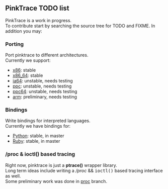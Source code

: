 ## PinkTrace TODO list

PinkTrace is a work in progress.  
To contribute start by searching the source tree for TODO and FIXME.
In addition you may:

### Porting
Port pinktrace to different architectures.  
Currently we support:

- [x86](http://en.wikipedia.org/wiki/X86): stable
- [x86\_64](http://en.wikipedia.org/wiki/X86_64): stable
- [ia64](http://en.wikipedia.org/wiki/Ia64): unstable, needs testing
- [ppc](http://en.wikipedia.org/wiki/PowerPC): unstable, needs testing
- [ppc64](http://en.wikipedia.org/wiki/Ppc64): unstable, needs testing
- [arm](http://en.wikipedia.org/wiki/ARM_architecture): preliminary, needs testing

### Bindings
Write bindings for interpreted languages.  
Currently we have bindings for:

- [Python](http://www.python.org/): stable, in master
- [Ruby](http://www.ruby-lang.org/): stable, in master

### /proc & ioctl() based tracing
Right now, pinktrace is just a **ptrace()** wrapper library.  
Long term ideas include writing a */proc* && <tt>ioctl()</tt> based tracing interface as well.  
Some preliminary work was done in [proc](http://github.com/alip/pinktrace/tree/proc) branch.
